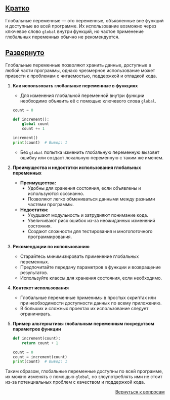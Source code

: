 ## <u>Кратко</u>

Глобальные переменные — это переменные, объявленные вне функций и доступные во всей программе. Их использование возможно
через ключевое слово `global` внутри функций, но частое применение глобальных переменных обычно не рекомендуется.

## <u>Развернуто</u>

Глобальные переменные позволяют хранить данные, доступные в любой части программы, однако чрезмерное использование может
привести к проблемам с читаемостью, поддержкой и отладкой кода.

1. **Как использовать глобальные переменные в функциях**
    - Для изменения глобальной переменной внутри функции необходимо объявить её с помощью ключевого слова `global`.
    ```python
    count = 0

    def increment():
        global count
        count += 1

    increment()
    print(count)  # Вывод: 1
    ```  
    - Без `global` попытка изменить глобальную переменную вызовет ошибку или создаст локальную переменную с таким же
      именем.

2. **Преимущества и недостатки использования глобальных переменных**
    - **Преимущества:**
        - Удобны для хранения состояния, если объявлены и используются осознанно.
        - Позволяют легко обмениваться данными между разными частями программы.
    - **Недостатки:**
        - Ухудшают модульность и затрудняют понимание кода.
        - Увеличивают риск ошибок из-за неожиданных изменений состояния.
        - Создают сложности для тестирования и многопоточного программирования.

3. **Рекомендации по использованию**
    - Старайтесь минимизировать применение глобальных переменных.
    - Предпочитайте передачу параметров в функции и возвращение результатов.
    - Используйте классы для хранения состояния, если необходимо.

4. **Контекст использования**
    - Глобальные переменные применимы в простых скриптах или при необходимости доступности данных по всему приложению.
    - В больших и сложных проектах их использование следует ограничивать.

5. **Пример альтернативы глобальным переменным посредством параметров функции**
    ```python
    def increment(count):
        return count + 1

    count = 0
    count = increment(count)
    print(count)  # Вывод: 1
    ```

Таким образом, глобальные переменные доступны по всей программе, их можно изменять с помощью `global`, но злоупотреблять
ими не стоит из-за потенциальных проблем с качеством и поддержкой кода.

<div align="right">

[Вернуться к вопросам](../Вопросы.md)

</div>
